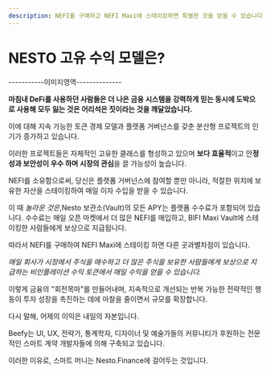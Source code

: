 ```yaml
---
description: NEFI를 구매하고 NEFI Maxi에 스테이킹하면 특별한 것을 얻을 수 있습니다.
---
```


# NESTO 고유 수익 모델은?

\-----------이미지영역--------------

**마침내 DeFi를 사용하던 사람들은 더 나은 금융 시스템을 강력하게 믿는 동시에 도박으로 사용해 모두 잃는 것은 어리석은 짓이라는 것을 깨달았습니다.**

이에 대해 지속 가능한 토큰 경제 모델과 플랫폼 거버넌스를 갖춘 분산형 프로젝트의 인기가 증가하고 있습니다.

이러한 프로젝트들은 자체적인 고유한 클래스를 형성하고 있으며 **보다 효율적**이고 안**정성과 보안성이 우수 하며 시장의 관심**을 끌 가능성이 높습니다.

NEFI를 소유함으로써, 당신은 플랫폼 거버넌스에 참여할 뿐만 아니라, 적절한 위치에 보유한 자산을 스테이킹하여 매일 이자 수입을 받을 수 있습니다.

이 때 _놀라운 것은_,Nesto 보관소(Vault)의 모든 APY는 플랫폼 수수료가 포함되어 있습니다. 수수료는 매일 오픈 마켓에서 더 많은 NEFI를 매입하고, BIFI Maxi Vault에 스테이킹한 사람들에게 보상으로 지급됩니다.

따라서 NEFI를 구매하여 NEFI Maxi에 스테이킹 하면 다른 곳과별차점이 있습니다.

_매일 회사가 시장에서 주식을 매수하고 더 많은 주식을 보유한 사람들에게 보상으로 지급하는 비인플레이션 수익 토큰에서 매일 수익을 얻을 수 있습니다._

이렇게 금융의 "회전목마"를 만들어내며, 지속적으로 개선되는 반복 가능한 전략적인 행동이 투자 성장을 촉진하는 데에 마찰을 줄이면서 규모를 확장합니다.

다시 말해, 어제의 이익은 내일의 자본입니다.

Beefy는 UI, UX, 전략가, 통계학자, 디자이너 및 예술가들의 커뮤니티가 후원하는 전문적인 스마트 계약 개발자들에 의해 구축되고 있습니다.&#x20;

이러한 이유로, 스마트 머니는 Nesto.Finance에 걸어두는 것입니다.
